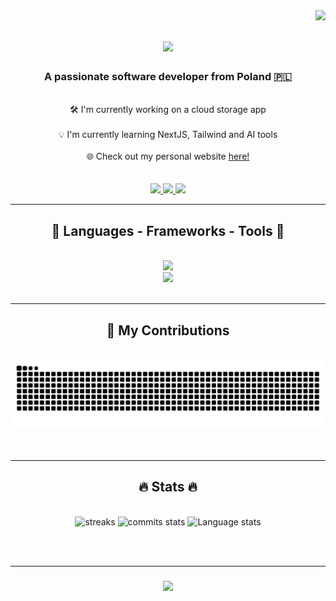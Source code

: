 <img align="right" src="https://visitor-badge.laobi.icu/badge?page_id=WhiteWolfWCY.WhiteWolfWCY" />

<h1 align="center">
    <img src="https://readme-typing-svg.demolab.com/?font=Righteous&size=35&center=true&vCenter=true&width=500&height=200&duration=4000&lines=Hi+There!+👋;+I'm+Mateusz!;" />
</h1>

<h3 align="center">A passionate software developer from Poland 🇵🇱</h3>

<br/>

<div align="center">
    🛠️ I'm currently working on a cloud storage app
    <br/>
    <br/>
    💡 I'm currently learning NextJS, Tailwind and AI tools
    <br/>
    <br/>
    🌐 Check out my personal website <a href="https://portfolio-v2-beta-gilt.vercel.app/">here!</a>
</div>

<br/>
<br/>

<div align="center">
    <a href="mailto:mateuszmartyna44@gmail.com">
        <img src="https://img.shields.io/badge/Gmail-D14836?style=for-the-badge&logo=gmail&logoColor=white" target="_blank" />
    </a>
    <a href="https://www.linkedin.com/in/mateuszmartyna/" target="_blank">
        <img src="https://img.shields.io/badge/LinkedIn-0077B5?style=for-the-badge&logo=linkedin&logoColor=white" target="_blank" />
    </a>
    <a href="https://portfolio-v2-beta-gilt.vercel.app/" target="_blank">
        <img src="https://img.shields.io/badge/Portfolio-FF5722?style=for-the-badge&logo=todolist&logoColor=white" target="_blank" />
    </a>
</div>

<hr/>

<h2 align="center">🧰 Languages - Frameworks - Tools 🧰</h2>
<br/>
<div align="center">
    <a href="https://skillicons.dev">
        <img src="https://skillicons.dev/icons?i=next,ts,react,tailwind,nodejs,js,express,mongodb,mysql" /><br>
        <img src="https://skillicons.dev/icons?i=github,git,html,css,bootstrap,python,c,cpp,bash" />
    </a>
</div>

<br/>
<hr/>

<div align="center">
    <h2>🌿 My Contributions</h2>
    <br>
    <img alt="snake eating my contributions" src="https://raw.githubusercontent.com/WhiteWolfWCY/WhiteWolfWCY/output/github-contribution-grid-snake.svg" />
    <br/>
    <br/>
    <br/>
</div>

<hr/>

<h2 align="center">🔥 Stats 🔥</h2>
<br>
<div align="center">
    <img width=300 height=150 src="https://streak-stats.demolab.com/?user=WhiteWolfWCY&theme=dark" alt="streaks" />
    <img width=300 height=150 src="https://github-readme-stats.vercel.app/api?username=WhiteWolfWCY&show_icons=true&theme=radical" alt="commits stats" />
    <img width=300 height=150 src="https://github-readme-stats.vercel.app/api/top-langs/?username=WhiteWolfWCY&layout=compact&theme=radical" alt="Language stats"/>
</div>    

<br/><br/>
<hr/>

<h3 align="center">
    <img src="https://readme-typing-svg.demolab.com/?font=Righteous&size=25&center=true&vCenter=true&width=500&height=70&duration=4000&lines=Thanks+for+visiting!+👋;Shoot me a message on LinkedIn!;I'm always down to collab+:)" />
</h3>
